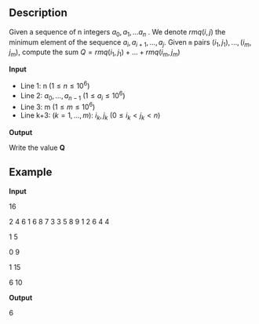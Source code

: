 
## Description

Given a sequence of n integers $a_0, a_1,...a_n$
. We denote $rmq(i,j)$ the minimum element of the sequence $a_i, a_{i+1}, . . .,a_j$. Given `m` pairs $(i_1, j_1),. . .,(i_m, j_m)$, compute the sum $Q = rmq(i_1,j_1) + . . . + rmq(i_m, j_m)$

**Input**

- Line 1: n $(1 \leq n \leq 10^6)$
- Line 2: $a_0, . . . ,a_{n-1}$ $(1  \leq  a_i \leq 10^6)$
- Line 3: m $(1 \leq m \leq 10^6)$
- Line k+3: $(k=1, . . ., m)$: $i_k, j_k$ $(0 \leq i_k < j_k < n)$

**Output**

Write the value **Q**

## Example

**Input**

16

2 4 6 1 6 8 7 3 3 5 8 9 1 2 6 4
4

1 5

0 9

1 15

6 10

**Output**

6